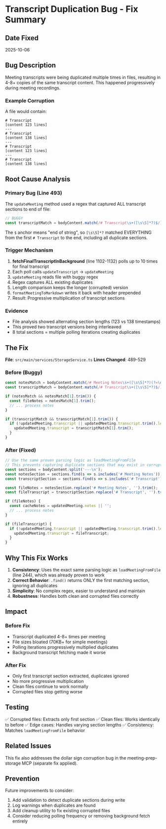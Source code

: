 # Transcript Duplication Bug - Fix Summary

## Date Fixed
2025-10-06

## Bug Description

Meeting transcripts were being duplicated multiple times in files, resulting in 4-8+ copies of the same transcript content. This happened progressively during meeting recordings.

### Example Corruption
A file would contain:
```
# Transcript
[content 123 lines]
---
# Transcript
[content 138 lines]
---
# Transcript
[content 123 lines]
---
# Transcript
[content 138 lines]
```

## Root Cause Analysis

### Primary Bug (Line 493)
The `updateMeeting` method used a regex that captured ALL transcript sections to end of file:

```typescript
// BUGGY
const transcriptMatch = bodyContent.match(/# Transcript\s+([\s\S]*?)$/);
```

The `$` anchor means "end of string", so `[\s\S]*?` matched EVERYTHING from the first `# Transcript` to the end, including all duplicate sections.

### Trigger Mechanism
1. **fetchFinalTranscriptInBackground** (line 1102-1132) polls up to 10 times for final transcript
2. Each poll calls `updateTranscript` → `updateMeeting`
3. `updateMeeting` reads file with buggy regex
4. Regex captures ALL existing duplicates
5. Length comparison keeps the longer (corrupted) version
6. `formatMeetingToMarkdown` writes it back with header prepended
7. Result: Progressive multiplication of transcript sections

### Evidence
- File analysis showed alternating section lengths (123 vs 138 timestamps)
- This proved two transcript versions being interleaved
- 8 total sections = multiple polling iterations creating duplicates

## The Fix

**File**: `src/main/services/StorageService.ts`
**Lines Changed**: 489-529

### Before (Buggy)
```typescript
const notesMatch = bodyContent.match(/# Meeting Notes\s+([\s\S]*?)(?=\n---\n# Transcript|$)/);
const transcriptMatch = bodyContent.match(/# Transcript\s+([\s\S]*?)$/);

if (notesMatch && notesMatch[1].trim()) {
  const fileNotes = notesMatch[1].trim();
  // ... process notes
}

if (transcriptMatch && transcriptMatch[1].trim()) {
  if (!updatedMeeting.transcript || updatedMeeting.transcript.trim().length < transcriptMatch[1].trim().length) {
    updatedMeeting.transcript = transcriptMatch[1].trim();
  }
}
```

### After (Fixed)
```typescript
// Use the same proven parsing logic as loadMeetingFromFile
// This prevents capturing duplicate sections that may exist in corrupted files
const sections = bodyContent.split('---\n');
const notesSection = sections.find(s => s.includes('# Meeting Notes')) || '';
const transcriptSection = sections.find(s => s.includes('# Transcript')) || '';

const fileNotes = notesSection.replace('# Meeting Notes', '').trim();
const fileTranscript = transcriptSection.replace('# Transcript', '').trim();

if (fileNotes) {
  const cacheNotes = updatedMeeting.notes || '';
  // ... process notes
}

if (fileTranscript) {
  if (!updatedMeeting.transcript || updatedMeeting.transcript.trim().length < fileTranscript.length) {
    updatedMeeting.transcript = fileTranscript;
  }
}
```

## Why This Fix Works

1. **Consistency**: Uses the exact same parsing logic as `loadMeetingFromFile` (line 244), which was already proven to work
2. **Correct Behavior**: `.find()` returns ONLY the first matching section, ignoring all duplicates
3. **Simplicity**: No complex regex, easier to understand and maintain
4. **Robustness**: Handles both clean and corrupted files correctly

## Impact

### Before Fix
- Transcript duplicated 4-8+ times per meeting
- File sizes bloated (70KB+ for simple meetings)
- Polling iterations progressively multiplied duplicates
- Background transcript fetching made it worse

### After Fix
- Only first transcript section extracted, duplicates ignored
- No more progressive multiplication
- Clean files continue to work normally
- Corrupted files stop getting worse

## Testing

✅ Corrupted files: Extracts only first section
✅ Clean files: Works identically to before
✅ Edge cases: Handles varying section lengths
✅ Consistency: Matches `loadMeetingFromFile` behavior

## Related Issues

This fix also addresses the dollar sign corruption bug in the meeting-prep-storage MCP (separate fix applied).

## Prevention

Future improvements to consider:
1. Add validation to detect duplicate sections during write
2. Log warnings when duplicates are found
3. Add cleanup utility to fix existing corrupted files
4. Consider reducing polling frequency or removing background fetch entirely
